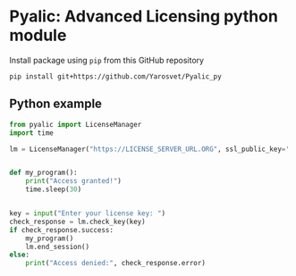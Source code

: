 # Pyalic: Advanced Licensing python module


Install package using `pip` from this GitHub repository

```shell
pip install git+https://github.com/Yarosvet/Pyalic_py
```



## Python example

```python
from pyalic import LicenseManager
import time

lm = LicenseManager("https://LICENSE_SERVER_URL.ORG", ssl_public_key='./trusted_cert.pem')


def my_program():
    print("Access granted!")
    time.sleep(30)


key = input("Enter your license key: ")
check_response = lm.check_key(key)
if check_response.success:
    my_program()
    lm.end_session()
else:
    print("Access denied:", check_response.error)
```
